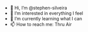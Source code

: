 - 👋 Hi, I’m @stephen-silveira
- 👀 I’m interested in everything I feel
- 🌱 I’m currently learning what I can
- 📫 How to reach me: Thru Air

<!---
stephen-silveira/stephen-silveira is a ✨ special ✨ repository because its `README.md` (this file) appears on your GitHub profile.
You can click the Preview link to take a look at your changes.
--->
